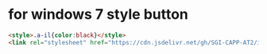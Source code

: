 # for windows 7 style button
```html
<style>.a-il{color:black}</style>
<link rel="stylesheet" href="https://cdn.jsdelivr.net/gh/SGI-CAPP-AT2/ilert.js/alert/1.0/custom.style/windows.css"> <!--for windows style buttons-->"
```
